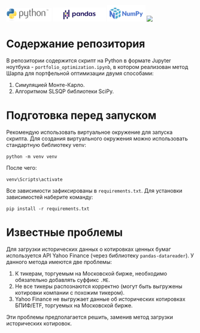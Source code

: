 <img src=".\images\python-logo-generic.svg" width="24%"> <img src=".\images\pandas.svg" width="28%"> <img src=".\images\numpylogo.svg" width="20%">  <img src=".\images\Jupyter_logo.svg.svg" width="20%">




# Содержание репозитория

В репозитории содержится скрипт на Python в формате Jupyter ноутбука - `portfolio_optimization.ipynb`, в котором реализован метод Шарпа для портфельной оптимизации двумя способами:
1. Симуляцией Монте-Карло.
2. Алгоритмом SLSQP библиотеки SciPy.

# Подготовка перед запуском

Рекомендую использовать виртуальное окружение для запуска скрипта. Для создания виртуального окружения можно использовать стандартную библиотеку venv:

    python -m venv venv
    
После чего:

    venv\Scripts\activate

Все зависимости зафиксированы в `requirements.txt`. Для установки зависимостей наберите команду:

    pip install -r requirements.txt
    
# Известные проблемы

Для загрузки исторических данных о котировках ценных бумаг используется API Yahoo Finance (через библиотеку `pandas-datareader`). У данного метода имеются две проблемы:

1. К тикерам, торгуемым на Московской бирже, необходимо обязательно добавлять суффикс `.ME`.
2. Не все тикеры распознаются корректно (могут быть выгружены котировки компании с похожим тикером).
3. Yahoo Finance не выгружает данные об исторических котировках БПИФ/ETF, торгуемых на Московской бирже.

Эти проблемы предполагается решить, заменив метод загрузки исторических котировок.
